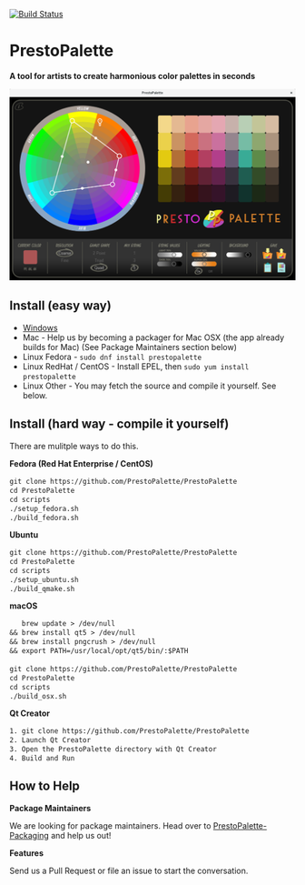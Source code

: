 [![Build Status](https://ci.appveyor.com/api/projects/status/github/prestopalette/prestopalette?svg=true&passingText=AppVeyor)](https://ci.appveyor.com/project/dagostinelli/prestopalette) 


# PrestoPalette

**A tool for artists to create harmonious color palettes in seconds**

![](https://raw.githubusercontent.com/PrestoPalette/PrestoPalette-Packaging/master/screenshots/1.png)

Install (easy way)
-------

- <a href="https://github.com/PrestoPalette/PrestoPalette/releases">Windows</a>
- Mac - Help us by becoming a packager for Mac OSX (the app already builds for Mac) (See Package Maintainers section below)
- Linux Fedora - `sudo dnf install prestopalette`
- Linux RedHat / CentOS - Install EPEL, then `sudo yum install prestopalette`
- Linux Other - You may fetch the source and compile it yourself. See below.

Install (hard way - compile it yourself)
-----------------------

There are mulitple ways to do this.  

**Fedora (Red Hat Enterprise / CentOS)**

```
git clone https://github.com/PrestoPalette/PrestoPalette
cd PrestoPalette
cd scripts
./setup_fedora.sh
./build_fedora.sh
```

**Ubuntu**

```
git clone https://github.com/PrestoPalette/PrestoPalette
cd PrestoPalette
cd scripts
./setup_ubuntu.sh
./build_qmake.sh
```

**macOS**

```
   brew update > /dev/null
&& brew install qt5 > /dev/null
&& brew install pngcrush > /dev/null
&& export PATH=/usr/local/opt/qt5/bin/:$PATH

git clone https://github.com/PrestoPalette/PrestoPalette
cd PrestoPalette
cd scripts
./build_osx.sh
```

**Qt Creator**

```
1. git clone https://github.com/PrestoPalette/PrestoPalette
2. Launch Qt Creator
3. Open the PrestoPalette directory with Qt Creator
4. Build and Run 
```

How to Help
-----------

**Package Maintainers**

We are looking for package maintainers.  Head over to [PrestoPalette-Packaging](https://github.com/PrestoPalette/PrestoPalette-Packaging) and help us out!

**Features**

Send us a Pull Request or file an issue to start the conversation.
